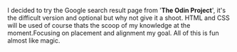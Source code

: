I decided to try the <span styles="color: blue;">G</span>oogle search result page from '<strong>The Odin Project</strong>', it's the difficult version and optional but why not give it a shoot.
HTML and CSS will be used of course thats the scoop of my knowledge at the moment.Focusing on placement and alignment my goal.
All of this is fun almost like magic.
